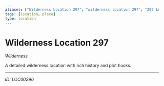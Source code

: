 ```yaml
---
aliases: ["Wilderness Location 297", "wilderness location 297", "297 Location Wilderness"]
tags: [location, place]
type: location
---
```


# Wilderness Location 297

*Wilderness*

A detailed wilderness location with rich history and plot hooks.

---
*ID: LOC00296*